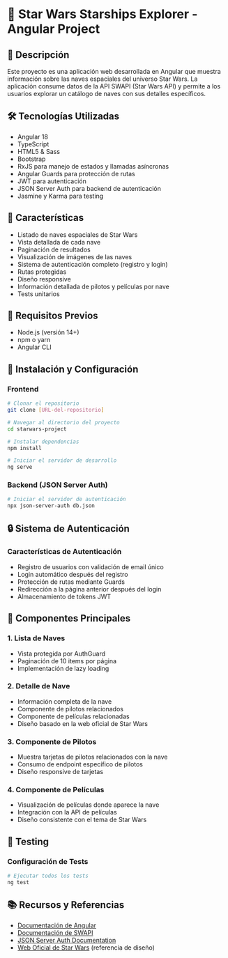 # 🚀 Star Wars Starships Explorer - Angular Project

## 📝 Descripción
Este proyecto es una aplicación web desarrollada en Angular que muestra información sobre las naves espaciales del universo Star Wars. La aplicación consume datos de la API SWAPI (Star Wars API) y permite a los usuarios explorar un catálogo de naves con sus detalles específicos.

## 🛠 Tecnologías Utilizadas
- Angular 18
- TypeScript
- HTML5 & Sass
- Bootstrap
- RxJS para manejo de estados y llamadas asíncronas
- Angular Guards para protección de rutas
- JWT para autenticación
- JSON Server Auth para backend de autenticación
- Jasmine y Karma para testing

## 🌟 Características
- Listado de naves espaciales de Star Wars
- Vista detallada de cada nave
- Paginación de resultados
- Visualización de imágenes de las naves
- Sistema de autenticación completo (registro y login)
- Rutas protegidas
- Diseño responsive
- Información detallada de pilotos y películas por nave
- Tests unitarios

## 🎯 Requisitos Previos
- Node.js (versión 14+)
- npm o yarn
- Angular CLI


## 🚀 Instalación y Configuración

### Frontend
```bash
# Clonar el repositorio
git clone [URL-del-repositorio]

# Navegar al directorio del proyecto
cd starwars-project

# Instalar dependencias
npm install

# Iniciar el servidor de desarrollo
ng serve
```

### Backend (JSON Server Auth)
```bash
# Iniciar el servidor de autenticación
npx json-server-auth db.json
```


## 🔒 Sistema de Autenticación

### Características de Autenticación
- Registro de usuarios con validación de email único
- Login automático después del registro
- Protección de rutas mediante Guards
- Redirección a la página anterior después del login
- Almacenamiento de tokens JWT


## 🚢 Componentes Principales

### 1. Lista de Naves
- Vista protegida por AuthGuard
- Paginación de 10 items por página
- Implementación de lazy loading

### 2. Detalle de Nave
- Información completa de la nave
- Componente de pilotos relacionados
- Componente de películas relacionadas
- Diseño basado en la web oficial de Star Wars

### 3. Componente de Pilotos
- Muestra tarjetas de pilotos relacionados con la nave
- Consumo de endpoint específico de pilotos
- Diseño responsive de tarjetas

### 4. Componente de Películas
- Visualización de películas donde aparece la nave
- Integración con la API de películas
- Diseño consistente con el tema de Star Wars

## 🧪 Testing

### Configuración de Tests
```bash
# Ejecutar todos los tests
ng test
```

## 📚 Recursos y Referencias
- [Documentación de Angular](https://angular.io/docs)
- [Documentación de SWAPI](https://swapi.dev/documentation)
- [JSON Server Auth Documentation](https://github.com/jeremyben/json-server-auth)
- [Web Oficial de Star Wars](https://www.starwars.com/) (referencia de diseño)

